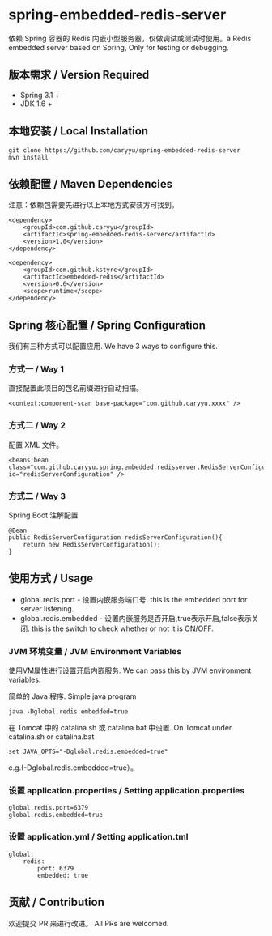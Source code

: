 # spring-embedded-redis-server
依赖 Spring 容器的 Redis 内嵌小型服务器，仅做调试或测试时使用。a Redis embedded server based on Spring, Only for testing or debugging.

## 版本需求 / Version Required
* Spring 3.1 +
* JDK 1.6 +

## 本地安装 / Local Installation
```
git clone https://github.com/caryyu/spring-embedded-redis-server
mvn install
```
## 依赖配置 / Maven Dependencies
注意：依赖包需要先进行以上本地方式安装方可找到。
```
<dependency>
    <groupId>com.github.caryyu</groupId>
    <artifactId>spring-embedded-redis-server</artifactId>
    <version>1.0</version>
</dependency>

<dependency>
    <groupId>com.github.kstyrc</groupId>
    <artifactId>embedded-redis</artifactId>
    <version>0.6</version>
    <scope>runtime</scope>
</dependency>
```

## Spring 核心配置 / Spring Configuration
我们有三种方式可以配置应用. We have 3 ways to configure this.
### 方式一 / Way 1
直接配置此项目的包名前缀进行自动扫描。
```
<context:component-scan base-package="com.github.caryyu,xxxx" />
```
### 方式二 / Way 2
配置 XML 文件。
```
<beans:bean class="com.github.caryyu.spring.embedded.redisserver.RedisServerConfiguration" id="redisServerConfiguration" />
```
### 方式二 / Way 3
Spring Boot 注解配置
```
@Bean
public RedisServerConfiguration redisServerConfiguration(){
    return new RedisServerConfiguration();
}
```
## 使用方式 / Usage
* global.redis.port - 设置内嵌服务端口号. this is the embedded port for server listening.
* global.redis.embedded - 设置内嵌服务是否开启,true表示开启,false表示关闭. this is the switch to check whether or not it is ON/OFF.
### JVM 环境变量 / JVM Environment Variables
使用VM属性进行设置开启内嵌服务. We can pass this by JVM environment variables.  
  
简单的 Java 程序. Simple java program
```
java -Dglobal.redis.embedded=true
```

在 Tomcat 中的 catalina.sh 或 catalina.bat 中设置. On Tomcat under catalina.sh or catalina.bat
```
set JAVA_OPTS="-Dglobal.redis.embedded=true"
```

e.g.(-Dglobal.redis.embedded=true）。
### 设置 application.properties / Setting application.properties
```
global.redis.port=6379
global.redis.embedded=true    
```
### 设置 application.yml / Setting application.tml 
```
global:
    redis:
        port: 6379
        embedded: true
```
## 贡献 / Contribution
欢迎提交 PR 来进行改进。 All PRs are welcomed.


